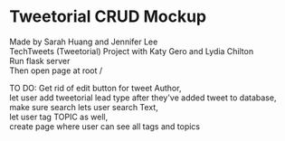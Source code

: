 # Tweetorial CRUD Mockup

Made by Sarah Huang and Jennifer Lee  
TechTweets (Tweetorial) Project with Katy Gero and Lydia Chilton  
Run flask server  
Then open page at root /

TO DO:
  Get rid of edit button for tweet Author,  
  let user add tweetorial lead type after they've added tweet to database,  
  make sure search lets user search Text,  
  let user tag TOPIC as well,  
  create page where user can see all tags and topics
